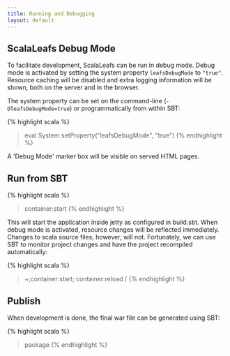 ```yaml
---
title: Running and Debugging
layout: default
---
```


## ScalaLeafs Debug Mode

To facilitate development, ScalaLeafs can be run in debug mode. Debug mode is activated by setting the system property `leafsDebugMode` to `"true"`. Resource caching will be disabled and extra logging information will be shown, both on the server and in the browser.

The system property can be set on the command-line (`-DleafsDebugMode=true`) or programmatically from within SBT:

{% highlight scala %}
> eval System.setProperty("leafsDebugMode", "true")
{% endhighlight %}

A 'Debug Mode' marker box will be visible on served HTML pages.

## Run from SBT

{% highlight scala %}
> container:start
{% endhighlight %}

This will start the application inside jetty as configured in build.sbt. When debug mode is activated, resource changes will be reflected immediately. Changes to scala source files, however, will not. Fortunately, we can use SBT to monitor project changes and have the project recompiled automatically:

{% highlight scala %}
> ~;container:start; container:reload /
{% endhighlight %}

## Publish 

When development is done, the final war file can be generated using SBT:

{% highlight scala %}
> package
{% endhighlight %}

